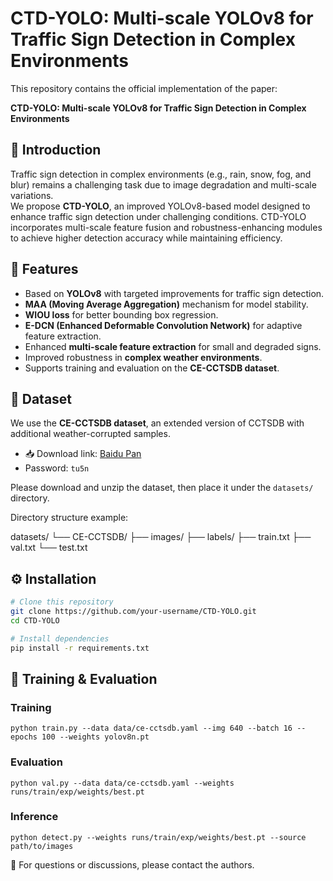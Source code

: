 # CTD-YOLO: Multi-scale YOLOv8 for Traffic Sign Detection in Complex Environments

This repository contains the official implementation of the paper:

**CTD-YOLO: Multi-scale YOLOv8 for Traffic Sign Detection in Complex Environments**

## 📖 Introduction
Traffic sign detection in complex environments (e.g., rain, snow, fog, and blur) remains a challenging task due to image degradation and multi-scale variations.  
We propose **CTD-YOLO**, an improved YOLOv8-based model designed to enhance traffic sign detection under challenging conditions. CTD-YOLO incorporates multi-scale feature fusion and robustness-enhancing modules to achieve higher detection accuracy while maintaining efficiency.

## 🚀 Features
- Based on **YOLOv8** with targeted improvements for traffic sign detection.  
- **MAA (Moving Average Aggregation)** mechanism for model stability.
- **WIOU loss** for better bounding box regression.
- **E-DCN (Enhanced Deformable Convolution Network)** for adaptive feature extraction.
- Enhanced **multi-scale feature extraction** for small and degraded signs.  
- Improved robustness in **complex weather environments**.  
- Supports training and evaluation on the **CE-CCTSDB dataset**.

## 📂 Dataset
We use the **CE-CCTSDB dataset**, an extended version of CCTSDB with additional weather-corrupted samples.

- 📥 Download link: [Baidu Pan](https://pan.baidu.com/s/1gie-eZPECoKpBxGd1vCmyQ?pwd=tu5n)  
- Password: `tu5n`  

Please download and unzip the dataset, then place it under the `datasets/` directory.

Directory structure example:

datasets/
 └── CE-CCTSDB/ 
 ├── images/ 
 ├── labels/ 
 ├── train.txt 
 ├── val.txt 
 └── test.txt 

## ⚙️ Installation
```bash
# Clone this repository
git clone https://github.com/your-username/CTD-YOLO.git
cd CTD-YOLO

# Install dependencies
pip install -r requirements.txt
```

## 🏃 Training & Evaluation

### Training

```
python train.py --data data/ce-cctsdb.yaml --img 640 --batch 16 --epochs 100 --weights yolov8n.pt
```

### Evaluation

```
python val.py --data data/ce-cctsdb.yaml --weights runs/train/exp/weights/best.pt
```

### Inference

```
python detect.py --weights runs/train/exp/weights/best.pt --source path/to/images
```



🔗 For questions or discussions, please contact the authors.
